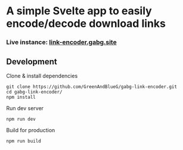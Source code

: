 # A simple Svelte app to easily encode/decode download links
### Live instance: [link-encoder.gabg.site](https://link-encoder.gabg.site)

## Development
Clone & install dependencies
```
git clone https://github.com/GreenAndBlueG/gabg-link-encoder.git
cd gabg-link-encoder/
npm install
```
Run dev server
```
npm run dev
```` 
Build for production
```
npm run build
```
